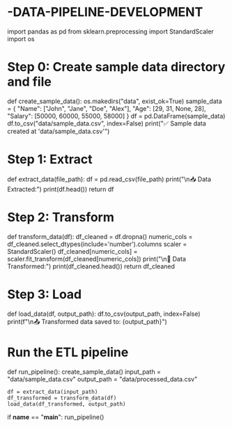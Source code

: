 # -DATA-PIPELINE-DEVELOPMENT

import pandas as pd
from sklearn.preprocessing import StandardScaler
import os

# Step 0: Create sample data directory and file
def create_sample_data():
    os.makedirs("data", exist_ok=True)
    sample_data = {
        "Name": ["John", "Jane", "Doe", "Alex"],
        "Age": [29, 31, None, 28],
        "Salary": [50000, 60000, 55000, 58000]
    }
    df = pd.DataFrame(sample_data)
    df.to_csv("data/sample_data.csv", index=False)
    print("✅ Sample data created at 'data/sample_data.csv'")

# Step 1: Extract
def extract_data(file_path):
    df = pd.read_csv(file_path)
    print("\n📥 Data Extracted:")
    print(df.head())
    return df

# Step 2: Transform
def transform_data(df):
    df_cleaned = df.dropna()
    numeric_cols = df_cleaned.select_dtypes(include='number').columns
    scaler = StandardScaler()
    df_cleaned[numeric_cols] = scaler.fit_transform(df_cleaned[numeric_cols])
    print("\n🔧 Data Transformed:")
    print(df_cleaned.head())
    return df_cleaned

# Step 3: Load
def load_data(df, output_path):
    df.to_csv(output_path, index=False)
    print(f"\n📤 Transformed data saved to: {output_path}")

# Run the ETL pipeline
def run_pipeline():
    create_sample_data()
    input_path = "data/sample_data.csv"
    output_path = "data/processed_data.csv"
    
    df = extract_data(input_path)
    df_transformed = transform_data(df)
    load_data(df_transformed, output_path)

if __name__ == "__main__":
    run_pipeline()
